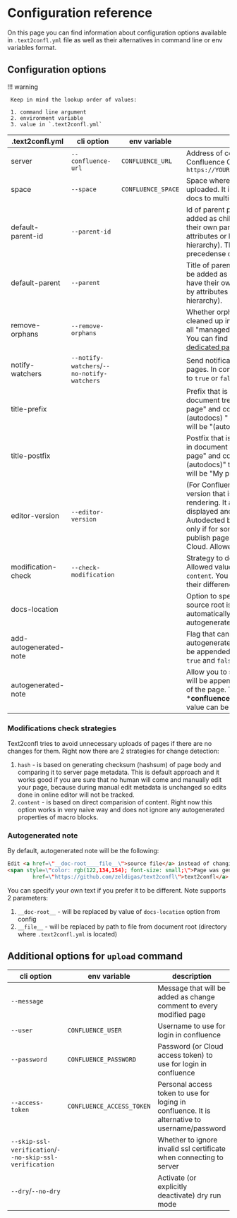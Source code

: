 # Configuration reference

On this page you can find information about configuration options available in `.text2confl.yml` file as well as their
alternatives in command line or env variables format.

## Configuration options

!!! warning

     Keep in mind the lookup order of values:
        
     1. command line argument
     2. environment variable
     3. value in `.text2confl.yml`

| .text2confl.yml        | cli option                                 | env variable       | desription                                                                                                                                                                                                                                                                        |
|------------------------|--------------------------------------------|--------------------|-----------------------------------------------------------------------------------------------------------------------------------------------------------------------------------------------------------------------------------------------------------------------------------|
| server                 | `--confluence-url`                         | `CONFLUENCE_URL`   | Address of confluence server. For Confluence Cloud specify in format `https://YOURSITE.atlassian.net/wiki`                                                                                                                                                                        |
| space                  | `--space`                                  | `CONFLUENCE_SPACE` | Space where documents will be uploaded. It is not possible to upload docs to multiple spaces in one run                                                                                                                                                                           |
| default-parent-id      | `--parent-id`                              |                    | Id of parent page where pages will be added as children if they don't have their own parent defined (either by attributes or by documents hierarchy). This parameter takes precedense over `default-parent`                                                                       |
| default-parent         | `--parent`                                 |                    | Title of parent page where pages will be added as children if they don't have their own parent defined (either by attributes or by documents hierarchy).                                                                                                                          |
| remove-orphans         | `--remove-orphans`                         |                    | Whether orphaned pages need to be cleaned up in some way. By default all "managed" pages are removed. You can find more about this on [dedicated page](user-guide/pages-cleanup.md)                                                                                               |
| notify-watchers        | `--notify-watchers`/`--no-notify-watchers` |                    | Send notification about updated pages. In configuration file can be set to `true` or `false`                                                                                                                                                                                      |  
| title-prefix           |                                            |                    | Prefix that is appended to all pages in document tree. E.g. if title is "My page" and configured prefix is "(autodocs) " then resulting page title will be "(autodocs) My page"                                                                                                   | 
| title-postfix          |                                            |                    | Postfix that is appended to all pages in document tree. E.g. if title is "My page" and configured postfix is " (autodocs)" then resulting page title will be "My page (autodocs)"                                                                                                 | 
| editor-version         | `--editor-version`                         |                    | (For Confluence Cloud only). Editor version that is used for page rendering. It affects how page are displayed and some features. Autodected by default so specify it only if for some reason you want to publish pages using `v1` editor in Cloud. Allowed values are `v1`, `v2` | 
| modification-check     | `--check-modification`                     |                    | Strategy to detect page changes. Allowed values: `hash` (default) and `content`. You can read more about their difference [below](#modifications-check-strategies).                                                                                                               | 
| docs-location          |                                            |                    | Option to specify url where docs source root is located. If specified automatically enables appending of autogenerated note.                                                                                                                                                      | 
| add-autogenerated-note |                                            |                    | Flag that can explicitly control if autogenerate note on top of page will be appended or not. Valid valeus are `true` and `false`                                                                                                                                                 | 
| autogenerated-note     |                                            |                    | Allow you to specify custom text that will be appended in *note* block on top of the page. Text should be in ***confluence storage format**. Default value can be found [below](#autogenerated-note)                                                                              | 

### Modifications check strategies

Text2confl tries to avoid unnecessary uploads of pages if there are no changes for them. Right now there are 2
strategies for change detection:

1. `hash` - is based on generating checksum (hashsum) of page body and comparing it to server page metadata. This is
   default approach and it works good if you are sure that no human will come and manually edit your page, because
   during manual edit metadata is unchanged so edits done in online editor will not be tracked.
2. `content` - is based on direct comparision of content. Right now this option works in very naive way and does not
   ignore any autogenerated properties of macro blocks.

### Autogenerated note

By default, autogenerated note will be the following:

```html
Edit <a href=\"__doc-root____file__\">source file</a> instead of changing page in Confluence.
<span style=\"color: rgb(122,134,154); font-size: small;\">Page was generated from source with <a
        href=\"https://github.com/zeldigas/text2confl\">text2confl</a>.</span>
```

You can specify your own text if you prefer it to be different. Note supports 2 parameters:

1. `__doc-root__` - will be replaced by value of `docs-location` option from config
2. `__file__` - will be replaced by path to file from document root (directory where `.text2confl.yml` is located)

## Additional options for `upload` command

| cli option                                             | env variable              | description                                                                                   |
|--------------------------------------------------------|---------------------------|-----------------------------------------------------------------------------------------------|
| `--message`                                            |                           | Message that will be added as change comment to every modified page                           |
| `--user`                                               | `CONFLUENCE_USER`         | Username to use for login in confluence                                                       |
| `--password`                                           | `CONFLUENCE_PASSWORD`     | Password (or Cloud access token) to use for login in confluence                               |
| `--access-token`                                       | `CONFLUENCE_ACCESS_TOKEN` | Personal access token to use for loging in confluence. It is alternative to username/password |
| `--skip-ssl-verification`/`--no-skip-ssl-verification` |                           | Whether to ignore invalid ssl certificate when connecting to server                           |
| `--dry`/`--no-dry`                                     |                           | Activate (or explicitly deactivate) dry run mode                                              |
